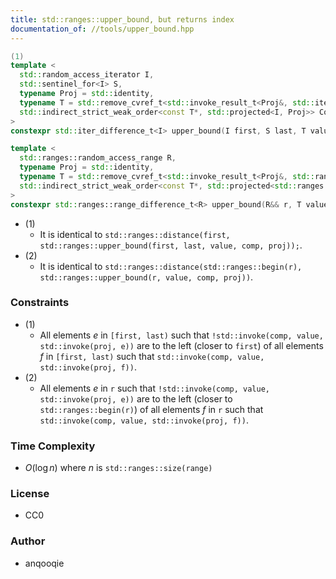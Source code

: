 ```yaml
---
title: std::ranges::upper_bound, but returns index
documentation_of: //tools/upper_bound.hpp
---
```


```cpp
(1)
template <
  std::random_access_iterator I,
  std::sentinel_for<I> S,
  typename Proj = std::identity,
  typename T = std::remove_cvref_t<std::invoke_result_t<Proj&, std::iter_value_t<I>&>>,
  std::indirect_strict_weak_order<const T*, std::projected<I, Proj>> Comp = std::ranges::less
>
constexpr std::iter_difference_t<I> upper_bound(I first, S last, T value, Comp comp = {}, Proj proj = {});

template <
  std::ranges::random_access_range R,
  typename Proj = std::identity,
  typename T = std::remove_cvref_t<std::invoke_result_t<Proj&, std::ranges::range_value_t<R>&>>,
  std::indirect_strict_weak_order<const T*, std::projected<std::ranges::iterator_t<R>, Proj>> Comp = std::ranges::less
>
constexpr std::ranges::range_difference_t<R> upper_bound(R&& r, T value, Comp comp = {}, Proj proj = {});
```

- (1)
    - It is identical to `std::ranges::distance(first, std::ranges::upper_bound(first, last, value, comp, proj));`.
- (2)
    - It is identical to `std::ranges::distance(std::ranges::begin(r), std::ranges::upper_bound(r, value, comp, proj))`.

### Constraints
- (1)
    - All elements $e$ in `[first, last)` such that `!std::invoke(comp, value, std::invoke(proj, e))` are to the left (closer to `first`) of all elements $f$ in `[first, last)` such that `std::invoke(comp, value, std::invoke(proj, f))`.
- (2)
    - All elements $e$ in `r` such that `!std::invoke(comp, value, std::invoke(proj, e))` are to the left (closer to `std::ranges::begin(r)`) of all elements $f$ in `r` such that `std::invoke(comp, value, std::invoke(proj, f))`.

### Time Complexity
- $O(\log n)$ where $n$ is `std::ranges::size(range)`

### License
- CC0

### Author
- anqooqie
